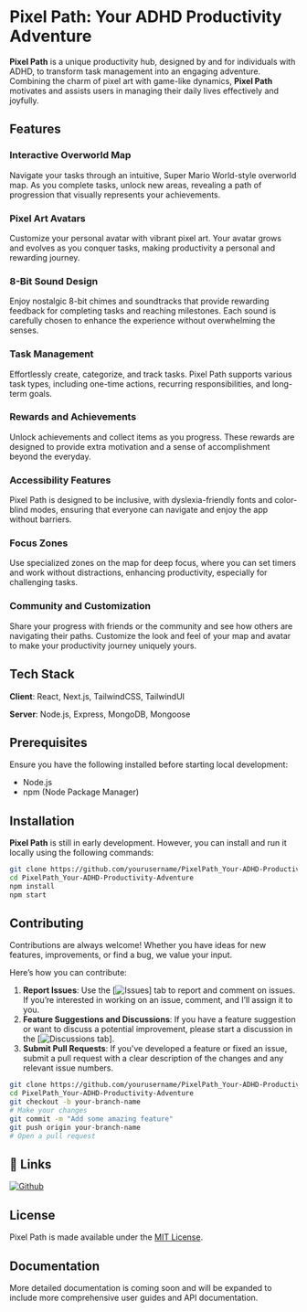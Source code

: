 # Pixel Path: Your ADHD Productivity Adventure

**Pixel Path** is a unique productivity hub, designed by and for individuals with ADHD, to transform task management into an engaging adventure. Combining the charm of pixel art with game-like dynamics, **Pixel Path** motivates and assists users in managing their daily lives effectively and joyfully.

## Features

### Interactive Overworld Map

Navigate your tasks through an intuitive, Super Mario World-style overworld map. As you complete tasks, unlock new areas, revealing a path of progression that visually represents your achievements.

### Pixel Art Avatars

Customize your personal avatar with vibrant pixel art. Your avatar grows and evolves as you conquer tasks, making productivity a personal and rewarding journey.

### 8-Bit Sound Design

Enjoy nostalgic 8-bit chimes and soundtracks that provide rewarding feedback for completing tasks and reaching milestones. Each sound is carefully chosen to enhance the experience without overwhelming the senses.

### Task Management

Effortlessly create, categorize, and track tasks. Pixel Path supports various task types, including one-time actions, recurring responsibilities, and long-term goals.

### Rewards and Achievements

Unlock achievements and collect items as you progress. These rewards are designed to provide extra motivation and a sense of accomplishment beyond the everyday.

### Accessibility Features

Pixel Path is designed to be inclusive, with dyslexia-friendly fonts and color-blind modes, ensuring that everyone can navigate and enjoy the app without barriers.

### Focus Zones

Use specialized zones on the map for deep focus, where you can set timers and work without distractions, enhancing productivity, especially for challenging tasks.

### Community and Customization

Share your progress with friends or the community and see how others are navigating their paths. Customize the look and feel of your map and avatar to make your productivity journey uniquely yours.

## Tech Stack

**Client**: React, Next.js, TailwindCSS, TailwindUI

**Server**: Node.js, Express, MongoDB, Mongoose

## Prerequisites

Ensure you have the following installed before starting local development:

- Node.js
- npm (Node Package Manager)

## Installation

**Pixel Path** is still in early development. However, you can install and run it locally using the following commands:

```bash
git clone https://github.com/yourusername/PixelPath_Your-ADHD-Productivity-Adventure.git
cd PixelPath_Your-ADHD-Productivity-Adventure
npm install
npm start
```

## Contributing

Contributions are always welcome! Whether you have ideas for new features, improvements, or find a bug, we value your input.

Here’s how you can contribute:

  1. **Report Issues**: Use the [![Issues](https://github.com/mhgarry/PixelPath_Your-ADHD-Productivity-Adventure/issues)] tab to report and comment on issues. If you’re interested in working on an issue, comment, and I’ll assign it to you.
  2. **Feature Suggestions and Discussions**: If you have a feature suggestion or want to discuss a potential improvement, please start a discussion in the [![Discussions tab](https://github.com/mhgarry/PixelPath_Your-ADHD-Productivity-Adventure/discussions)].
  3. **Submit Pull Requests**: If you've developed a feature or fixed an issue, submit a pull request with a clear description of the changes and any relevant issue numbers.

```bash
git clone https://github.com/yourusername/PixelPath_Your-ADHD-Productivity-Adventure.git
cd PixelPath_Your-ADHD-Productivity-Adventure
git checkout -b your-branch-name
# Make your changes
git commit -m "Add some amazing feature"
git push origin your-branch-name
# Open a pull request
```

## 🔗 Links

[![Github](https://img.shields.io/badge/github-000000?style=for-the-badge&logo=github&logoColor=white)](https://github.com/mhgarry)

## License

Pixel Path is made available under the [MIT License](https://choosealicense.com/licenses/mit/).

## Documentation

More detailed documentation is coming soon and will be expanded to include more comprehensive user guides and API documentation.
